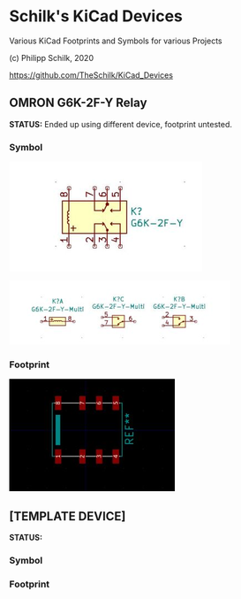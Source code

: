 # Schilk's KiCad Devices
Various KiCad Footprints and Symbols for various Projects

(c) Philipp Schilk, 2020

https://github.com/TheSchilk/KiCad_Devices


## OMRON G6K-2F-Y Relay

**STATUS:** Ended up using different device, footprint untested.

### Symbol

![OMROM G6K-2F-Y Symbol 1](https://raw.githubusercontent.com/TheSchilk/KiCad_Devices/master/OMRON_G6K-2F-Y%20Relay/Doc/Symbol1.jpg)


![OMROM G6K-2F-Y Symbol 2](https://raw.githubusercontent.com/TheSchilk/KiCad_Devices/master/OMRON_G6K-2F-Y%20Relay/Doc/Symbol2.jpg)

### Footprint

![OMROM G6K-2F-Y Footprint](https://raw.githubusercontent.com/TheSchilk/KiCad_Devices/master/OMRON_G6K-2F-Y%20Relay/Doc/Footprint1.jpg)




## [TEMPLATE DEVICE]

**STATUS:**

### Symbol

### Footprint
